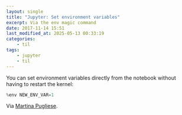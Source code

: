 ```yaml
---
layout: single
title: "Jupyter: Set environment variables"
excerpt: Via the env magic command
date: 2017-11-14 15:51
last_modified_at: 2025-05-13 00:33:19
categories:
    - til
tags:
    - jupyter
    - til
---
```


You can set environment variables directly from the notebook without having to restart the kernel:

```python
%env NEW_ENV_VAR=1
```

Via [Martina Pugliese](https://web.archive.org/web/20200915133315/https://martinapugliese.github.io/tech/jupyter-customise/).
